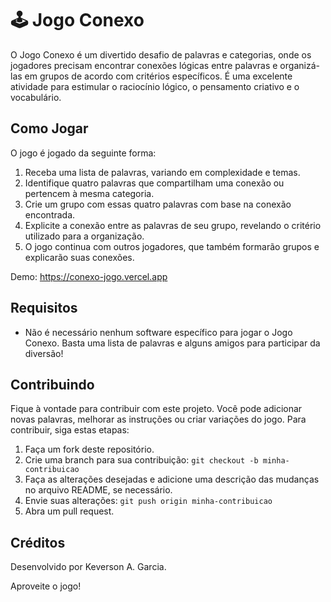 # :joystick: Jogo Conexo

O Jogo Conexo é um divertido desafio de palavras e categorias, onde os jogadores precisam encontrar conexões lógicas entre palavras e organizá-las em grupos de acordo com critérios específicos. É uma excelente atividade para estimular o raciocínio lógico, o pensamento criativo e o vocabulário.

## Como Jogar

O jogo é jogado da seguinte forma:

1. Receba uma lista de palavras, variando em complexidade e temas.
2. Identifique quatro palavras que compartilham uma conexão ou pertencem à mesma categoria.
3. Crie um grupo com essas quatro palavras com base na conexão encontrada.
4. Explicite a conexão entre as palavras de seu grupo, revelando o critério utilizado para a organização.
5. O jogo continua com outros jogadores, que também formarão grupos e explicarão suas conexões.

Demo: <a href="https://conexo-jogo.vercel.app" target="_blank">https://conexo-jogo.vercel.app</a>

## Requisitos

- Não é necessário nenhum software específico para jogar o Jogo Conexo. Basta uma lista de palavras e alguns amigos para participar da diversão!

## Contribuindo

Fique à vontade para contribuir com este projeto. Você pode adicionar novas palavras, melhorar as instruções ou criar variações do jogo. Para contribuir, siga estas etapas:

1. Faça um fork deste repositório.
2. Crie uma branch para sua contribuição: `git checkout -b minha-contribuicao`
3. Faça as alterações desejadas e adicione uma descrição das mudanças no arquivo README, se necessário.
4. Envie suas alterações: `git push origin minha-contribuicao`
5. Abra um pull request.

## Créditos

Desenvolvido por Keverson A. Garcia.

Aproveite o jogo!
